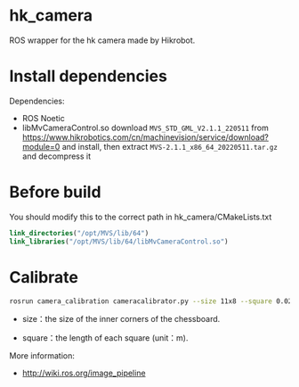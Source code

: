 # hk_camera
ROS wrapper for the hk camera made by Hikrobot.

# Install dependencies
Dependencies:
- ROS Noetic
- libMvCameraControl.so  download `MVS_STD_GML_V2.1.1_220511` from
https://www.hikrobotics.com/cn/machinevision/service/download?module=0 and install,
then extract `MVS-2.1.1_x86_64_20220511.tar.gz` and decompress it

# Before build
You should modify this to the correct path in hk_camera/CMakeLists.txt
```cmake
link_directories("/opt/MVS/lib/64")
link_libraries("/opt/MVS/lib/64/libMvCameraControl.so")
```

# Calibrate

```bash
rosrun camera_calibration cameracalibrator.py --size 11x8 --square 0.020 image:=/hk_camera/image_raw camera:=/hk_camera
```

-  size：the size of the inner corners of the chessboard.

- square：the length of each square (unit：m).

More information:

- http://wiki.ros.org/image_pipeline
